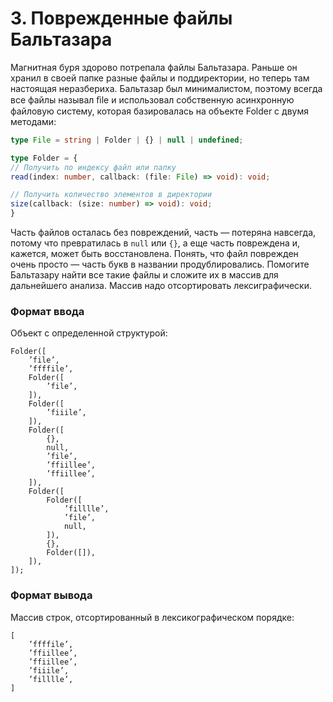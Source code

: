# 3. Поврежденные файлы Бальтазара

Магнитная буря здорово потрепала файлы Бальтазара. Раньше он хранил в своей папке разные файлы и поддиректории, но теперь там настоящая неразбериха.
Бальтазар был минималистом, поэтому всегда все файлы называл ﬁle и использовал собственную асинхронную файловую систему, которая базировалась на объекте Folder c двумя методами:

```ts
type File = string | Folder | {} | null | undefined;

type Folder = {  
// Получить по индексу файл или папку  
read(index: number, callback: (file: File) => void): void;

// Получить количество элементов в директории  
size(callback: (size: number) => void): void;  
}
```
Часть файлов осталась без повреждений, часть — потеряна навсегда, потому что превратилась в `null` или `{}`, а еще часть повреждена и, кажется, может быть восстановлена. Понять, что файл поврежден очень просто — часть букв в названии продублировались. Помогите Бальтазару найти все такие файлы и сложите их в массив для дальнейшего анализа. Массив надо отсортировать лексиграфически.

### Формат ввода

Объект с определенной структурой:

```
Folder([  
    ’file’,
    ’ffffile’,
    Folder([  
        ’file’,
    ]),
    Folder([  
        ’fiiile’,
    ]),
    Folder([
        {},
        null,  
        ’file’,
        ’ffiillee’,
        ’ffiillee’,
    ]),
    Folder([
        Folder([  
            ’filllle’,
            ’file’,
            null,
        ]),
        {},
        Folder([]),
    ]),
]);
```

### Формат вывода

Массив строк, отсортированный в лексикографическом порядке:

```
[  
    ’ffffile’,  
    ’ffiillee’,  
    ’ffiillee’,  
    ’fiiile’,  
    ’filllle’,  
]
```